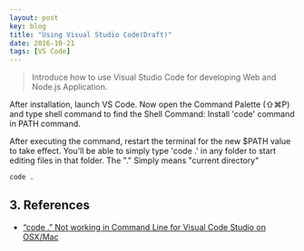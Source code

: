 ```yaml
---
layout: post
key: blog
title: "Using Visual Studio Code(Draft)"
date: 2016-10-21
tags: [VS Code]
---
```


> Introduce how to use Visual Studio Code for developing Web and Node.js Application.

After installation, launch VS Code. Now open the Command Palette (⇧⌘P) and type shell command to find the Shell Command: Install 'code' command in PATH command.


After executing the command, restart the terminal for the new $PATH value to take effect. You'll be able to simply type 'code .' in any folder to start editing files in that folder. The "." Simply means "current directory"
```sh
code .
```

## 3. References
* [“code .” Not working in Command Line for Visual Code Studio on OSX/Mac](https://stackoverflow.com/questions/29955500/code-not-working-in-command-line-for-visual-code-studio-on-osx-mac)
